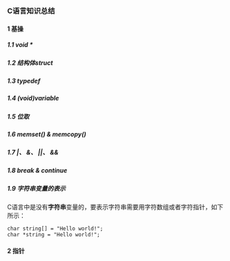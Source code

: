 ### C语言知识总结

#### 1 基操

##### 1.1 void *



##### 1.2 结构体struct



##### 1.3 typedef



##### 1.4 (void)variable



##### 1.5 位取



##### 1.6 memset() & memcopy()



##### 1.7 |、 &、 ||、 &&



##### 1.8 break & continue



##### 1.9 字符串变量的表示

C语言中是没有**字符串**变量的，要表示字符串需要用字符数组或者字符指针，如下所示：

```
char string[] = "Hello world!";
char *string = "Hello world!";
```



#### 2 指针

